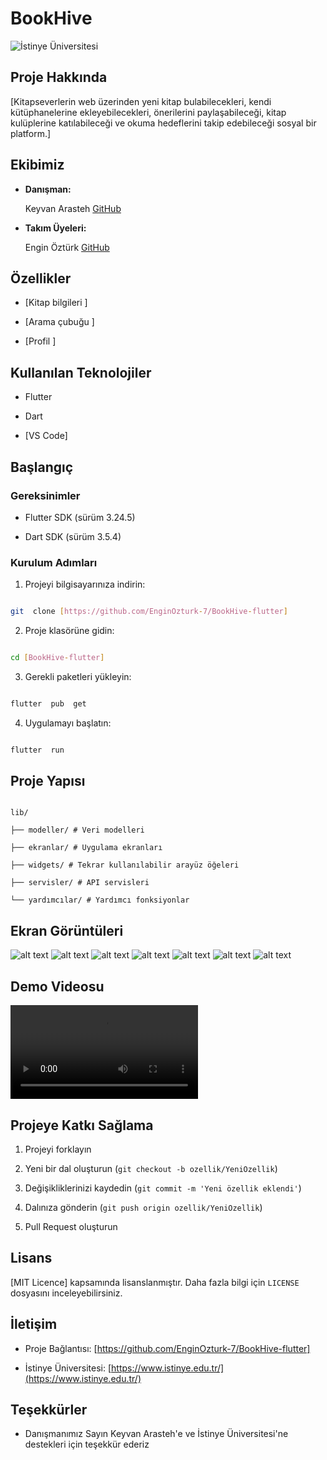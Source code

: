 # BookHive

![İstinye Üniversitesi](https://www.unitededucation.com/linklogoch/istinye-university-logo.png)

## Proje Hakkında

[Kitapseverlerin web üzerinden yeni kitap bulabilecekleri, kendi kütüphanelerine ekleyebilecekleri, önerilerini paylaşabileceği, kitap kulüplerine katılabileceği ve okuma hedeflerini takip edebileceği sosyal bir platform.]



## Ekibimiz

- **Danışman:**

    Keyvan Arasteh [GitHub](https://github.com/keyvanarasteh)


- **Takım Üyeleri:**

    Engin Öztürk [GitHub](https://github.com/EnginOzturk-7)

  

## Özellikler

- [Kitap bilgileri ]

- [Arama çubuğu ]

- [Profil ]

  

## Kullanılan Teknolojiler

- Flutter

- Dart

- [VS Code]

  

## Başlangıç

  

### Gereksinimler

- Flutter SDK (sürüm 3.24.5)

- Dart SDK (sürüm 3.5.4)

  

### Kurulum Adımları

1. Projeyi bilgisayarınıza indirin:

```bash

git  clone [https://github.com/EnginOzturk-7/BookHive-flutter]

```

  

2. Proje klasörüne gidin:

```bash

cd [BookHive-flutter]

```

  

3. Gerekli paketleri yükleyin:

```bash

flutter  pub  get

```

  

4. Uygulamayı başlatın:

```bash

flutter  run

```

  

## Proje Yapısı

```

lib/

├── modeller/ # Veri modelleri

├── ekranlar/ # Uygulama ekranları

├── widgets/ # Tekrar kullanılabilir arayüz öğeleri

├── servisler/ # API servisleri

└── yardımcılar/ # Yardımcı fonksiyonlar

```

  

## Ekran Görüntüleri

![alt text](yükleme.png) 
![alt text](ev.png)
![alt text](keşfet.png)
![alt text](profil.png)
![alt text](ayarlar.png)
![alt text](giriş_yap.png)
![alt text](kayıt_ol.png)



## Demo Videosu

[<video controls src="Demo_Video.mp4" title="Title"></video>](https://github.com/user-attachments/assets/98e13f97-8e1f-4759-aae9-efe674822885)


## Projeye Katkı Sağlama

1. Projeyi forklayın

2. Yeni bir dal oluşturun (`git checkout -b ozellik/YeniOzellik`)

3. Değişikliklerinizi kaydedin (`git commit -m 'Yeni özellik eklendi'`)

4. Dalınıza gönderin (`git push origin ozellik/YeniOzellik`)

5. Pull Request oluşturun

  

## Lisans

[MIT Licence] kapsamında lisanslanmıştır. Daha fazla bilgi için `LICENSE` dosyasını inceleyebilirsiniz.

  

## İletişim

- Proje Bağlantısı: [https://github.com/EnginOzturk-7/BookHive-flutter]

- İstinye Üniversitesi: [https://www.istinye.edu.tr/](https://www.istinye.edu.tr/)

  

## Teşekkürler

- Danışmanımız Sayın Keyvan Arasteh'e ve İstinye Üniversitesi'ne destekleri için teşekkür ederiz


